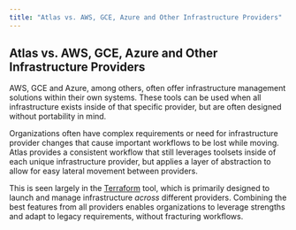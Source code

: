 ```yaml
---
title: "Atlas vs. AWS, GCE, Azure and Other Infrastructure Providers"
---
```


## Atlas vs. AWS, GCE, Azure and Other Infrastructure Providers

AWS, GCE and Azure, among others, often offer infrastructure
management solutions within their own systems. These tools
can be used when all infrastructure exists inside of that specific
provider, but are often designed without portability in mind.

Organizations often have complex requirements or need for infrastructure
provider changes that cause important workflows to be lost while moving.
Atlas provides a consistent workflow that still leverages toolsets inside
of each unique infrastructure provider, but applies a layer of abstraction
to allow for easy lateral movement between providers.

This is seen largely in the [Terraform](/help/terraform/features) tool, which
is primarily designed to launch and manage infrastructure _across_
different providers. Combining the best features from all providers
enables organizations to leverage strengths and adapt to legacy
requirements, without fracturing workflows.
